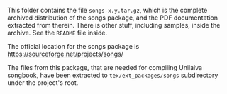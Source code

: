 This folder contains the file `songs-x.y.tar.gz`, which is the complete
archived distribution of the songs package, and the PDF documentation extracted
from therein. There is other stuff, including samples, inside the archive. See
the `README` file inside.

The official location for the songs package is <https://sourceforge.net/projects/songs/>

The files from this package, that are needed for compiling Unilaiva songbook,
have been extracted to `tex/ext_packages/songs` subdirectory under the project's
root.
